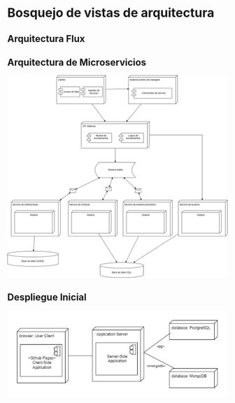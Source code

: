 # Bosquejo de vistas de arquitectura

## Arquitectura Flux



## Arquitectura de Microservicios

![ArquitecturaMicroservicios](/s01-Grupo3-MusicFest/Proyecto/Imagenes/Diagramas_iteraciones-Arquitectura%20de%20microservicios.drawio.png)

## Despliegue Inicial

![DespliegueInicial](/s01-Grupo3-MusicFest/Proyecto/Imagenes/DespliegueInicial.jpg)